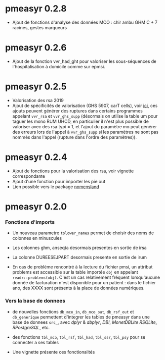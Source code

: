 # pmeasyr 0.2.8

* Ajout de fonctions d'analyse des données MCO : chir ambu GHM C + 7 racines, gestes marqueurs

# pmeasyr 0.2.6

* Ajout de la fonction vvr_had_ght pour valoriser les sous-séquences de l'hospitalisation à domicile comme sur epmsi.

# pmeasyr 0.2.5

* Valorisation des rsa 2019 
* Ajout de spécificités de valorisation (GHS 5907, carT cells), voir [ici](https://im-aphp.github.io/pmeasyr/articles/vignette4.html#remarques-sur-le-mecanisme-de-valorisation), ces ajouts peuvent générer des ruptures dans certains programmes appelant `vvr_rsa` et `vvr_ghs_supp` (désormais on utilise la table um pour taguer les mono RUM UHCD, en particulier il n'est plus possible de valoriser avec des rsa typi = 1, et l'ajout du paramètre mo peut générer des erreurs lors de l'appel à `vvr_ghs_supp` si les paramètres ne sont pas nommés dans l'appel (rupture dans l'ordre des paramètres)).

# pmeasyr 0.2.4

* Ajout de fonctions pour la valorisation des rsa, voir vignette correspondante
* Ajout d'une fonction pour importer les pie out
* Lien possible vers le package [nomensland](https://guillaumepressiat.github.io/nomensland/index.html)

# pmeasyr 0.2.0


### Fonctions d'imports

* Un nouveau parametre `tolower_names` permet de choisir des noms de colonnes en minuscules

* Les colonnes ghm, anseqta desormais presentes en sortie de irsa

* La colonne DUREESEJPART desormais presente en sortie de irum

* En cas de problème rencontré à la lecture du fichier pmsi, un attribut problems est accessible sur la table importée `obj` en appelant `readr::problems(obj)`. C'est un cas relativement fréquent lorsqu'aucune donnée de facturation n'est disponible pour un patient : dans le fichier ano, des XXXX sont présents à la place de données numériques.

### Vers la base de donnees

* de nouvelles fonctions `db_mco_in`, `db_mco_out`, `db_rsf_out` et `db_generique` permettent d'integrer les tables de pmeasyr dans une base de donnees `src_`, avec  *dplyr* & *dbplyr*, *DBI*, *MonetDBLite* *RSQLite*, *RPostgreSQL*, etc.

* des fonctions `tbl_mco`, `tbl_rsf`, `tbl_had`, `tbl_ssr`, `tbl_psy` pour se connecter a ses tables

* Une vignette présente ces fonctionalités
